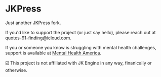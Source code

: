 # JKPress

Just another JKPress fork.

If you'd like to support the project (or just say hello), please reach out at quotes-91-finding@icloud.com.

If you or someone you know is struggling with mental health challenges, support is available at [Mental Health America](https://mhanational.org).

☑️ This project is not affiliated with JK Engine in any way, finanically or otherwise.
